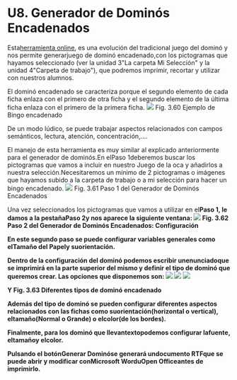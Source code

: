 
# U8. Generador de Dominós Encadenados

Esta[herramienta online](http://arasaac.org/herramientas.php), es una evolución del tradicional juego del dominó y nos permite generarjuego de dominó encadenado,con los pictogramas que hayamos seleccionado (ver la unidad 3"La carpeta Mi Selección" y la unidad 4"Carpeta de trabajo"), que podremos imprimir, recortar y utilizar con nuestros alumnos.

El dominó encadenado se caracteriza porque el segundo elemento de cada ficha enlaza con el primero de otra ficha y el segundo elemento de la última ficha enlaza con el primero de la primera ficha.
![](https://lh3.googleusercontent.com/-44E6lL4-9Sc/UiW4oG_oJKI/AAAAAAAABGk/iOk81t_OdJA/w659-h239-no/encadenado_1.png)
Fig. 3.60 Ejemplo de Bingo encadenado

De un modo lúdico, se puede trabajar aspectos relacionados con campos semánticos, lectura, atención, concentración,....

El manejo de esta herramienta es muy similar al explicado anteriormente para el generador de dominós.En elPaso 1deberemos buscar los pictogramas que vamos a incluir en nuestro Juego de la oca y añadirlos a nuestra selección.Necesitaremos un mínimo de 2 pictogramas o imágenes que hayamos subido a la carpeta de trabajo o a mi selección para hacer un bingo encadenado.
![](https://lh3.googleusercontent.com/-ykB2BXrmEBY/UiW5G3AkHWI/AAAAAAAABG8/-83lACFIguY/w1043-h421-no/encadenado_4.png)
Fig. 3.61 Paso 1 del Generador de Dominós Encadenados

Una vez seleccionados los pictogramas que vamos a utilizar en el<strong style="text-align: left;">Paso 1, le damos a la pestaña<strong style="text-align: left;">Paso 2y nos aparece la siguiente ventana:
![](https://lh6.googleusercontent.com/-J3s3ScIXF2k/UiW5Go6TRcI/AAAAAAAABG4/O4JpTaBXW2A/w663-h403-no/encadenado_5.png)
Fig. 3.62 Paso 2 del Generador de Dominós Encadenados: Configuración

En este segundo paso se puede configurar variables generales como el<strong style="text-align: left;">Tamaño del Papely su<strong style="text-align: left;">orientación.

Dentro de la configuración del dominó podemos escribir unenunciadoque se imprimirá en la parte superior del mismo y definir el tipo de dominó que queremos crear. Las opciones que disponemos son:
![](https://lh3.googleusercontent.com/-44E6lL4-9Sc/UiW4oG_oJKI/AAAAAAAABGk/iOk81t_OdJA/w659-h239-no/encadenado_1.png)
![](https://lh6.googleusercontent.com/-K0XL-FJYoew/UiW4oKS96bI/AAAAAAAABGg/kAKXF7FF_3Y/w657-h239-no/encadenado_2.png)
![](https://lh6.googleusercontent.com/-eV8SoIaB7UQ/UiW4oFW9-3I/AAAAAAAABGc/E5lDB42PyGE/w663-h245-no/encadenado_3.png)

Y
Fig. 3.63 Diferentes tipos de dominó encadenado



Además del tipo de dominó se pueden configurar diferentes aspectos relacionados con las fichas como suorientación(horizontal o vertical), eltamaño(Normal o Grande) o elcolor(de los bordes).

Finalmente, para los dominó que llevantextopodemos configurar lafuente, eltamañoy elcolor.

Pulsando el botónGenerar Dominóse generará undocumento RTFque se puede abrir y modificar conMicrosoft WorduOpen Officeantes de imprimirlo.

